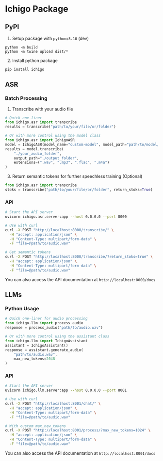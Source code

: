 # Ichigo Package

## PyPI

<!-- 
python -m build
pip install dist/ichigo-0.0.1-py3-none-any.whl
python -c "import ichigo.asr as asr; print(asr.__file__)" 
python -c "from ichigo.llm import process_audio; response = process_audio('speech.wav'); print(response)"
python -c "from ichigo.asr import transcribe; results = transcribe('speech.wav'); print(results)"
python -c "from ichigo.asr import transcribe; results = transcribe('speech.wav', return_stoks=True); print(results)"
python -c "from ichigo.asr import transcribe; results = transcribe('/root/ichigo-experiments/test'); print(results)"
-->

1. Setup package with `python=3.10` (dev)

```
python -m build
python -m twine upload dist/* 
```

2. Install python package

```bash
pip install ichigo
```

## ASR

### Batch Processing

1. Transcribe with your audio file

```python
# Quick one-liner
from ichigo.asr import transcribe
results = transcribe("path/to/your/file/or/folder")

# Or with more control using the model class
from ichigo.asr import IchigoASR
model = IchigoASR(model_name="custom-model", model_path="path/to/model/hub")
results = model.transcribe(
    "./your_audio_folder",
    output_path="./output_folder",
    extensions=(".wav", ".mp3", ".flac", ".m4a")
)
```

3. Return semantic tokens for further speechless training (Optional)

```python
from ichigo.asr import transcribe
stoks = transcribe("path/to/your/file/or/folder", return_stoks=True)
```

### API

```bash
# Start the API server
uvicorn ichigo.asr.server:app --host 0.0.0.0 --port 8000

# Use with curl
curl -X POST "http://localhost:8000/transcribe/" \
  -H "accept: application/json" \
  -H "Content-Type: multipart/form-data" \
  -F "file=@path/to/audio.wav"

# Get semantic tokens
curl -X POST "http://localhost:8000/transcribe/?return_stoks=true" \
  -H "accept: application/json" \
  -H "Content-Type: multipart/form-data" \
  -F "file=@path/to/audio.wav"
```

You can also access the API documentation at `http://localhost:8000/docs`


## LLMs

### Python Usage
```python
# Quick one-liner for audio processing
from ichigo.llm import process_audio
response = process_audio("path/to/audio.wav")

# Or with more control using the assistant class
from ichigo.llm import IchigoAssistant
assistant = IchigoAssistant()
response = assistant.generate_audio(
    "path/to/audio.wav",
    max_new_tokens=2048
)
```

### API

```bash
# Start the API server
uvicorn ichigo.llm.server:app --host 0.0.0.0 --port 8001

# Use with curl
curl -X POST "http://localhost:8001/chat/" \
  -H "accept: application/json" \
  -H "Content-Type: multipart/form-data" \
  -F "file=@path/to/audio.wav"

# With custom max_new_tokens
curl -X POST "http://localhost:8001/process/?max_new_tokens=1024" \
  -H "accept: application/json" \
  -H "Content-Type: multipart/form-data" \
  -F "file=@path/to/audio.wav"
```

You can also access the API documentation at `http://localhost:8001/docs`